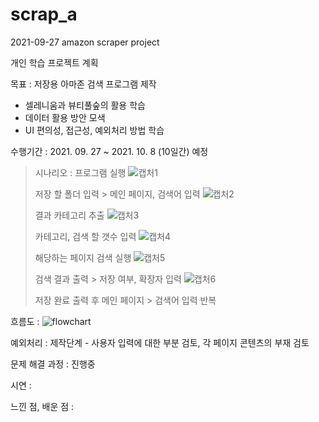 # scrap_a

2021-09-27 amazon scraper project

개인 학습 프로젝트 계획

목표 : 저장용 아마존 검색 프로그램 제작
- 셀레니움과 뷰티풀숲의 활용 학습
- 데이터 활용 방안 모색
- UI 편의성, 접근성, 예외처리 방법 학습

수행기간 : 2021. 09. 27 ~ 2021. 10. 8 (10일간) 예정

> 시나리오 : 프로그램 실행 
> ![캡처1](https://user-images.githubusercontent.com/64139631/134908439-8c471f42-02bb-4268-93ee-ab1e2eba2aac.PNG)
> 
> 저장 할 폴더 입력 > 메인 페이지, 검색어 입력 
> ![캡처2](https://user-images.githubusercontent.com/64139631/134908601-ed05b383-ae6c-4ae0-8a6f-2188b5646392.PNG)
> 
> 결과 카테고리 추출 
> ![캡처3](https://user-images.githubusercontent.com/64139631/134908678-e11850a8-cbc4-4bd1-89b6-deaf7cff5ab6.PNG)
> 
> 카테고리, 검색 할 갯수 입력 
> ![캡처4](https://user-images.githubusercontent.com/64139631/134908768-f67fcfad-7f49-458d-bf42-be3619c7107a.PNG)
> 
> 해당하는 페이지 검색 실행 
> ![캡처5](https://user-images.githubusercontent.com/64139631/134908812-8b922c78-a15d-451e-aa4b-5ad1b4af42f5.PNG)
> 
> 검색 결과 출력 > 저장 여부, 확장자 입력 
> ![캡처6](https://user-images.githubusercontent.com/64139631/134908859-15883908-7519-4b07-b932-efd160a005e9.PNG)
> 
> 저장 완료 출력 후 메인 페이지 > 검색어 입력 반복

흐름도 : ![flowchart](https://user-images.githubusercontent.com/64139631/134908282-2f69f0f2-bb76-49cb-8be4-d3a09f9f6249.PNG)

예외처리 : 제작단계 - 사용자 입력에 대한 부분 검토, 각 페이지 콘텐츠의 부재 검토

문제 해결 과정 : 
진행중

시연 :

느낀 점, 배운 점 :
